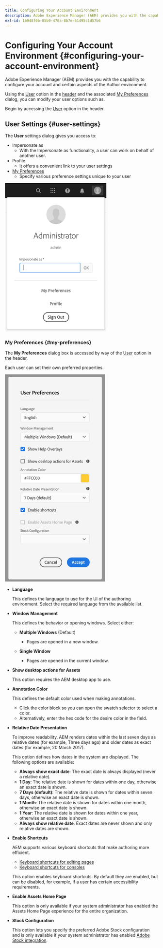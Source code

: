```yaml
---
title: Configuring Your Account Environment
description: Adobe Experience Manager (AEM) provides you with the capability to configure your account and certain aspects of the Author environment.
exl-id: 1b948f0b-85b9-478a-8b7e-61495c1d57b6
---
```

# Configuring Your Account Environment {#configuring-your-account-environment}

Adobe Experience Manager (AEM) provides you with the capability to configure your account and certain aspects of the Author environment.

Using the [User](#user-settings) option in the [header](/help/sites-cloud/authoring/getting-started/basic-handling.md#the-header) and the associated [My Preferences](#my-preferences) dialog, you can modify your user options such as.

Begin by accessing the [User](#user-settings) option in the header.

## User Settings {#user-settings}

The **User** settings dialog gives you access to:

* Impersonate as
  * With the Impersonate as functionality, a user can work on behalf of another user. <!--With the [Impersonate as](/help/sites-administering/security.md#impersonating-another-user) functionality, a user can work on behalf of another user.-->
* Profile
  * It offers a convenient link to your user settings <!--Offers a convenient link to your [user settings](/help/sites-administering/security.md))-->
* [My Preferences](#my-preferences)
  * Specify various preference settings unique to your user

![User settings](/help/sites-cloud/authoring/assets/user-settings.png)

### My Preferences {#my-preferences}

The **My Preferences** dialog box is accessed by way of the [User](#user-settings) option in the header.

Each user can set their own preferred properties.

![My Preferences](/help/sites-cloud/authoring/assets/user-preferences.png)

* **Language**

  This defines the language to use for the UI of the authoring environment. Select the required language from the available list.

* **Window Management**

  This defines the behavior or opening windows. Select either:

  * **Multiple Windows** (Default)

    * Pages are opened in a new window.

  * **Single Window**

    * Pages are opened in the current window.

* **Show desktop actions for Assets**

  This option requires the AEM desktop app to use.

* **Annotation Color**

  This defines the default color used when making annotations.

  * Click the color block so you can open the swatch selector to select a color.
  * Alternatively, enter the hex code for the desire color in the field.

* **Relative Date Presentation**

  To improve readability, AEM renders dates within the last seven days as relative dates (for example, Three days ago) and older dates as exact dates (for example, 20 March 2017).

  This option defines how dates in the system are displayed. The following options are available:

  * **Always show exact date**: The exact date is always displayed (never a relative date).
  * **1 Day**: The relative date is shown for dates within one day, otherwise an exact date is shown.
  * **7 Days (default)**: The relative date is shown for dates within seven days, otherwise an exact date is shown.
  * **1 Month**: The relative date is shown for dates within one month, otherwise an exact date is shown.
  * **1 Year**: The relative date is shown for dates within one year, otherwise an exact date is shown.
  * **Always show relative date**: Exact dates are never shown and only relative dates are shown.

* **Enable Shortcuts**

  AEM supports various keyboard shortcuts that make authoring more efficient.

  * [Keyboard shortcuts for editing pages](/help/sites-cloud/authoring/page-editor/keyboard-shortcuts.md)
  * [Keyboard shortcuts for consoles](/help/sites-cloud/authoring/getting-started/keyboard-shortcuts.md)

  This option enables keyboard shortcuts. By default they are enabled, but can be disabled, for example,  if a user has certain accessibility requirements.

* **Enable Assets Home Page**

  This option is only available if your system administrator has enabled the Assets Home Page experience for the entire organization.

* **Stock Configuration**

  This option lets you specify the preferred Adobe Stock configuration and is only available if your system administrator has enabled [Adobe Stock integration](/help/assets/aem-assets-adobe-stock.md).
